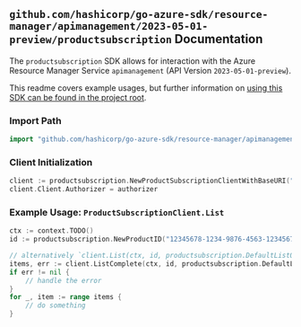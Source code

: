 
## `github.com/hashicorp/go-azure-sdk/resource-manager/apimanagement/2023-05-01-preview/productsubscription` Documentation

The `productsubscription` SDK allows for interaction with the Azure Resource Manager Service `apimanagement` (API Version `2023-05-01-preview`).

This readme covers example usages, but further information on [using this SDK can be found in the project root](https://github.com/hashicorp/go-azure-sdk/tree/main/docs).

### Import Path

```go
import "github.com/hashicorp/go-azure-sdk/resource-manager/apimanagement/2023-05-01-preview/productsubscription"
```


### Client Initialization

```go
client := productsubscription.NewProductSubscriptionClientWithBaseURI("https://management.azure.com")
client.Client.Authorizer = authorizer
```


### Example Usage: `ProductSubscriptionClient.List`

```go
ctx := context.TODO()
id := productsubscription.NewProductID("12345678-1234-9876-4563-123456789012", "example-resource-group", "serviceValue", "productIdValue")

// alternatively `client.List(ctx, id, productsubscription.DefaultListOperationOptions())` can be used to do batched pagination
items, err := client.ListComplete(ctx, id, productsubscription.DefaultListOperationOptions())
if err != nil {
	// handle the error
}
for _, item := range items {
	// do something
}
```
